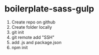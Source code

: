 # boilerplate-sass-gulp

1. Create repo on github
2. Create folder locally
3. git init
4. git remote add "SSH"
5. add .js and package.json
6. npm init
